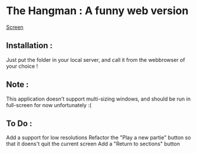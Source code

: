 # The Hangman : A funny web version

[Screen](screen.jpg)

## Installation : 
Just put the folder in your local server, and call it from the webbrowser of your choice ! 

## Note : 
This application doesn't support multi-sizing windows, and should be run in full-screen for now unfortunately :(

## To Do :
Add a support for low resolutions
Refactor the "Play a new partie" button so that it doens't quit the current screen
Add a "Return to sections" button
